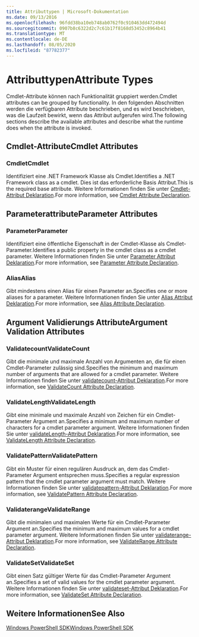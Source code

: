 ```yaml
---
title: Attributtypen | Microsoft-Dokumentation
ms.date: 09/13/2016
ms.openlocfilehash: 96fdd38ba10eb748ab0762f0c910463dd472494d
ms.sourcegitcommit: 0907b8c6322d2c7c61b17f8168d53452c8964b41
ms.translationtype: MT
ms.contentlocale: de-DE
ms.lasthandoff: 08/05/2020
ms.locfileid: "87782377"
---
```

# <a name="attribute-types"></a><span data-ttu-id="4a11c-102">Attributtypen</span><span class="sxs-lookup"><span data-stu-id="4a11c-102">Attribute Types</span></span>

<span data-ttu-id="4a11c-103">Cmdlet-Attribute können nach Funktionalität gruppiert werden.</span><span class="sxs-lookup"><span data-stu-id="4a11c-103">Cmdlet attributes can be grouped by functionality.</span></span>
<span data-ttu-id="4a11c-104">In den folgenden Abschnitten werden die verfügbaren Attribute beschrieben, und es wird beschrieben, was die Laufzeit bewirkt, wenn das Attribut aufgerufen wird.</span><span class="sxs-lookup"><span data-stu-id="4a11c-104">The following sections describe the available attributes and describe what the runtime does when the attribute is invoked.</span></span>

## <a name="cmdlet-attributes"></a><span data-ttu-id="4a11c-105">Cmdlet-Attribute</span><span class="sxs-lookup"><span data-stu-id="4a11c-105">Cmdlet Attributes</span></span>

### <a name="cmdlet"></a><span data-ttu-id="4a11c-106">Cmdlet</span><span class="sxs-lookup"><span data-stu-id="4a11c-106">Cmdlet</span></span>

<span data-ttu-id="4a11c-107">Identifiziert eine .NET Framework Klasse als Cmdlet.</span><span class="sxs-lookup"><span data-stu-id="4a11c-107">Identifies a .NET Framework class as a cmdlet.</span></span>
<span data-ttu-id="4a11c-108">Dies ist das erforderliche Basis Attribut.</span><span class="sxs-lookup"><span data-stu-id="4a11c-108">This is the required base attribute.</span></span>
<span data-ttu-id="4a11c-109">Weitere Informationen finden Sie unter [Cmdlet-Attribut Deklaration](./cmdlet-attribute-declaration.md).</span><span class="sxs-lookup"><span data-stu-id="4a11c-109">For more information, see [Cmdlet Attribute Declaration](./cmdlet-attribute-declaration.md).</span></span>

## <a name="parameter-attributes"></a><span data-ttu-id="4a11c-110">Parameterattribute</span><span class="sxs-lookup"><span data-stu-id="4a11c-110">Parameter Attributes</span></span>

### <a name="parameter"></a><span data-ttu-id="4a11c-111">Parameter</span><span class="sxs-lookup"><span data-stu-id="4a11c-111">Parameter</span></span>

<span data-ttu-id="4a11c-112">Identifiziert eine öffentliche Eigenschaft in der Cmdlet-Klasse als Cmdlet-Parameter.</span><span class="sxs-lookup"><span data-stu-id="4a11c-112">Identifies a public property in the cmdlet class as a cmdlet parameter.</span></span>
<span data-ttu-id="4a11c-113">Weitere Informationen finden Sie unter [Parameter Attribut Deklaration](./parameter-attribute-declaration.md).</span><span class="sxs-lookup"><span data-stu-id="4a11c-113">For more information, see [Parameter Attribute Declaration](./parameter-attribute-declaration.md).</span></span>

### <a name="alias"></a><span data-ttu-id="4a11c-114">Alias</span><span class="sxs-lookup"><span data-stu-id="4a11c-114">Alias</span></span>

<span data-ttu-id="4a11c-115">Gibt mindestens einen Alias für einen Parameter an.</span><span class="sxs-lookup"><span data-stu-id="4a11c-115">Specifies one or more aliases for a parameter.</span></span>
<span data-ttu-id="4a11c-116">Weitere Informationen finden Sie unter [Alias Attribut Deklaration](./alias-attribute-declaration.md).</span><span class="sxs-lookup"><span data-stu-id="4a11c-116">For more information, see [Alias Attribute Declaration](./alias-attribute-declaration.md).</span></span>

## <a name="argument-validation-attributes"></a><span data-ttu-id="4a11c-117">Argument Validierungs Attribute</span><span class="sxs-lookup"><span data-stu-id="4a11c-117">Argument Validation Attributes</span></span>

### <a name="validatecount"></a><span data-ttu-id="4a11c-118">Validatecount</span><span class="sxs-lookup"><span data-stu-id="4a11c-118">ValidateCount</span></span>

<span data-ttu-id="4a11c-119">Gibt die minimale und maximale Anzahl von Argumenten an, die für einen Cmdlet-Parameter zulässig sind.</span><span class="sxs-lookup"><span data-stu-id="4a11c-119">Specifies the minimum and maximum number of arguments that are allowed for a cmdlet parameter.</span></span>
<span data-ttu-id="4a11c-120">Weitere Informationen finden Sie unter [validatecount-Attribut Deklaration](./validatecount-attribute-declaration.md).</span><span class="sxs-lookup"><span data-stu-id="4a11c-120">For more information, see [ValidateCount Attribute Declaration](./validatecount-attribute-declaration.md).</span></span>

### <a name="validatelength"></a><span data-ttu-id="4a11c-121">ValidateLength</span><span class="sxs-lookup"><span data-stu-id="4a11c-121">ValidateLength</span></span>

<span data-ttu-id="4a11c-122">Gibt eine minimale und maximale Anzahl von Zeichen für ein Cmdlet-Parameter Argument an.</span><span class="sxs-lookup"><span data-stu-id="4a11c-122">Specifies a minimum and maximum number of characters for a cmdlet parameter argument.</span></span>
<span data-ttu-id="4a11c-123">Weitere Informationen finden Sie unter [validateLength-Attribut Deklaration](./validatelength-attribute-declaration.md).</span><span class="sxs-lookup"><span data-stu-id="4a11c-123">For more information, see [ValidateLength Attribute Declaration](./validatelength-attribute-declaration.md).</span></span>

### <a name="validatepattern"></a><span data-ttu-id="4a11c-124">ValidatePattern</span><span class="sxs-lookup"><span data-stu-id="4a11c-124">ValidatePattern</span></span>

<span data-ttu-id="4a11c-125">Gibt ein Muster für einen regulären Ausdruck an, dem das Cmdlet-Parameter Argument entsprechen muss.</span><span class="sxs-lookup"><span data-stu-id="4a11c-125">Specifies a regular expression pattern that the cmdlet parameter argument must match.</span></span>
<span data-ttu-id="4a11c-126">Weitere Informationen finden Sie unter [validatepattern-Attribut Deklaration](./validatepattern-attribute-declaration.md).</span><span class="sxs-lookup"><span data-stu-id="4a11c-126">For more information, see [ValidatePattern Attribute Declaration](./validatepattern-attribute-declaration.md).</span></span>

### <a name="validaterange"></a><span data-ttu-id="4a11c-127">Validaterange</span><span class="sxs-lookup"><span data-stu-id="4a11c-127">ValidateRange</span></span>

<span data-ttu-id="4a11c-128">Gibt die minimalen und maximalen Werte für ein Cmdlet-Parameter Argument an.</span><span class="sxs-lookup"><span data-stu-id="4a11c-128">Specifies the minimum and maximum values for a cmdlet parameter argument.</span></span>
<span data-ttu-id="4a11c-129">Weitere Informationen finden Sie unter [validaterange-Attribut Deklaration](./validaterange-attribute-declaration.md).</span><span class="sxs-lookup"><span data-stu-id="4a11c-129">For more information, see [ValidateRange Attribute Declaration](./validaterange-attribute-declaration.md).</span></span>

### <a name="validateset"></a><span data-ttu-id="4a11c-130">ValidateSet</span><span class="sxs-lookup"><span data-stu-id="4a11c-130">ValidateSet</span></span>

<span data-ttu-id="4a11c-131">Gibt einen Satz gültiger Werte für das Cmdlet-Parameter Argument an.</span><span class="sxs-lookup"><span data-stu-id="4a11c-131">Specifies a set of valid values for the cmdlet parameter argument.</span></span>
<span data-ttu-id="4a11c-132">Weitere Informationen finden Sie unter [validateset-Attribut Deklaration](./validateset-attribute-declaration.md).</span><span class="sxs-lookup"><span data-stu-id="4a11c-132">For more information, see [ValidateSet Attribute Declaration](./validateset-attribute-declaration.md).</span></span>

## <a name="see-also"></a><span data-ttu-id="4a11c-133">Weitere Informationen</span><span class="sxs-lookup"><span data-stu-id="4a11c-133">See Also</span></span>

[<span data-ttu-id="4a11c-134">Windows PowerShell SDK</span><span class="sxs-lookup"><span data-stu-id="4a11c-134">Windows PowerShell SDK</span></span>](../windows-powershell-reference.md)
